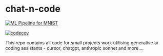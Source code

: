 # chat-n-code

[![ML Pipeline for MNIST](https://github.com/aiplaybookin/chat-n-code/actions/workflows/ml-pipeline.yml/badge.svg)](https://github.com/aiplaybookin/chat-n-code/actions/workflows/ml-pipeline.yml)

[![codecov](https://codecov.io/github/aiplaybookin/chat-n-code/graph/badge.svg?token=07QBEJBV4Y)](https://codecov.io/github/aiplaybookin/chat-n-code)

This repo contains all code for small projects work utilising generative ai coding assistants - cursor, chatgpt, anthropic sonnet and more....
